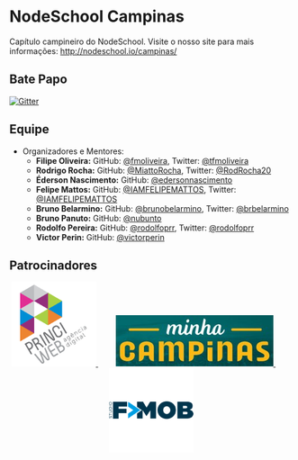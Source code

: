 # NodeSchool Campinas

Capítulo campineiro do NodeSchool. Visite o nosso site para mais informações: http://nodeschool.io/campinas/

## Bate Papo

[![Gitter](https://badges.gitter.im/Join%20Chat.svg)](https://gitter.im/nodeschool/campinas?utm_source=badge&utm_medium=badge&utm_campaign=pr-badge)

## Equipe

* Organizadores e Mentores:
   * **Filipe Oliveira:** GitHub: [@fmoliveira](https://github.com/fmoliveira), Twitter: [@tfmoliveira](https://twitter.com/tfmoliveira)
   * **Rodrigo Rocha:** GitHub: [@MiattoRocha](https://github.com/MiattoRocha), Twitter: [@RodRocha20](https://twitter.com/RodRocha20)
   * **Éderson Nascimento:** GitHub: [@edersonnascimento](https://github.com/edersonnascimento)
   * **Felipe Mattos:** GitHub: [@IAMFELIPEMATTOS](https://github.com/IAMFELIPEMATTOS), Twitter: [@IAMFELIPEMATTOS](https://twitter.com/IAMFELIPEMATTOS)
   * **Bruno Belarmino:** GitHub: [@brunobelarmino](https://github.com/brunobelarmino), Twitter: [@brbelarmino](https://twitter.com/brbelarmino)
   * **Bruno Panuto:** GitHub: [@nubunto](https://github.com/nubunto)
   * **Rodolfo Pereira:** GitHub: [@rodolfoprr](https://github.com/rodolfoprr), Twitter: [@rodolfoprr](https://twitter.com/rodolfoprr)
   * **Victor Perin:** GitHub: [@victorperin](https://github.com/victorperin)

## Patrocinadores

<p align="center">
  <a href="http://www.princiweb.com.br">
    <img src="img/patrocinadores/princiweb.png" alt="Princi Web">
  </a>
  &nbsp;
  &nbsp;
  &nbsp;
  &nbsp;
  <a href="http://www.minhacampinas.org.br">
    <img src="img/patrocinadores/minhacampinas.jpg" alt="Minha Campinas">
  </a>
  &nbsp;
  &nbsp;
  &nbsp;
  &nbsp;
  <a href="http://www.fmobstudio.com.br">
    <img src="img/patrocinadores/fmobstudio.png" alt="FMOB STUDIO">
  </a>
</p>
